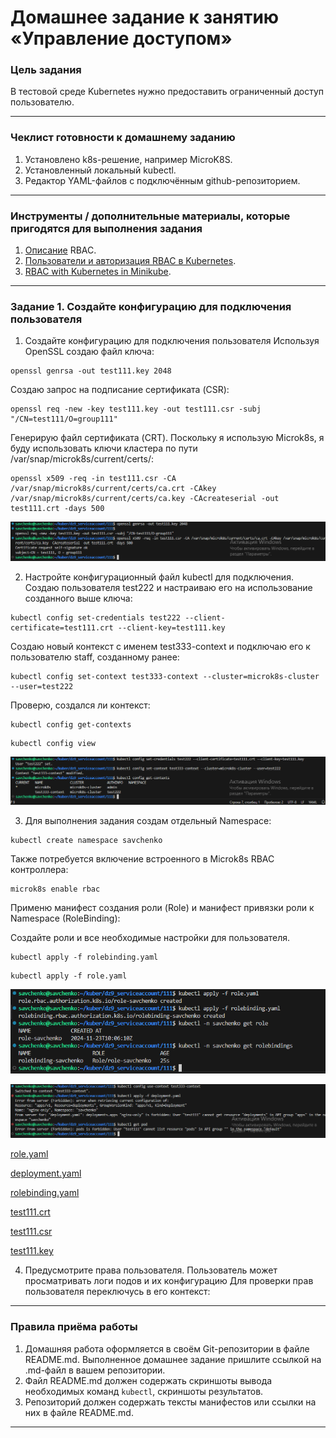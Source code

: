 # Домашнее задание к занятию «Управление доступом»

### Цель задания

В тестовой среде Kubernetes нужно предоставить ограниченный доступ пользователю.

------

### Чеклист готовности к домашнему заданию

1. Установлено k8s-решение, например MicroK8S.
2. Установленный локальный kubectl.
3. Редактор YAML-файлов с подключённым github-репозиторием.

------

### Инструменты / дополнительные материалы, которые пригодятся для выполнения задания

1. [Описание](https://kubernetes.io/docs/reference/access-authn-authz/rbac/) RBAC.
2. [Пользователи и авторизация RBAC в Kubernetes](https://habr.com/ru/company/flant/blog/470503/).
3. [RBAC with Kubernetes in Minikube](https://medium.com/@HoussemDellai/rbac-with-kubernetes-in-minikube-4deed658ea7b).

------

### Задание 1. Создайте конфигурацию для подключения пользователя


1. Создайте конфигурацию для подключения пользователя
Используя OpenSSL создаю файл ключа:

```
openssl genrsa -out test111.key 2048
```

Создаю запрос на подписание сертификата (CSR):

```    
openssl req -new -key test111.key -out test111.csr -subj "/CN=test111/O=group111"
```

Генерирую файл сертификата (CRT). Поскольку я использую Microk8s, я буду использовать ключи кластера по пути 
/var/snap/microk8s/current/certs/:

```
openssl x509 -req -in test111.csr -CA /var/snap/microk8s/current/certs/ca.crt -CAkey /var/snap/microk8s/current/certs/ca.key -CAcreateserial -out test111.crt -days 500
```

![](https://github.com/teplodizain/-Terraform/blob/main/Kubernetes/jpg/9/dz9-1.1.png)

2. Настройте конфигурационный файл kubectl для подключения.
Создаю пользователя test222 и настраиваю его на использование созданного выше ключа:

```
kubectl config set-credentials test222 --client-certificate=test111.crt --client-key=test111.key
```

Создаю новый контекст с именем test333-context и подключаю его к пользователю staff, созданному ранее:

```
kubectl config set-context test333-context --cluster=microk8s-cluster --user=test222
```

Проверю, создался ли контекст:

```
kubectl config get-contexts 
```
```
kubectl config view
```

![](https://github.com/teplodizain/-Terraform/blob/main/Kubernetes/jpg/9/dz9-1.2.png)

3. Для выполнения задания создам отдельный Namespace:

```
kubectl create namespace savchenko
```

Также потребуется включение встроенного в Microk8s RBAC контроллера:

```
microk8s enable rbac
```

Применю манифест создания роли (Role) и манифест привязки роли к Namespace (RoleBinding):

Создайте роли и все необходимые настройки для пользователя.

```
kubectl apply -f rolebinding.yaml
```
```
kubectl apply -f role.yaml
```

![](https://github.com/teplodizain/-Terraform/blob/main/Kubernetes/jpg/9/dz9-1.3.png)


![](https://github.com/teplodizain/-Terraform/blob/main/Kubernetes/jpg/9/dz9-1.4.png)


[role.yaml](https://github.com/teplodizain/-Terraform/blob/main/Kubernetes/jpg/9/111/role.yaml)

[deployment.yaml](https://github.com/teplodizain/-Terraform/blob/main/Kubernetes/jpg/9/111/deployment.yaml)

[rolebinding.yaml](https://github.com/teplodizain/-Terraform/blob/main/Kubernetes/jpg/9/111/rolebinding.yaml)

[test111.crt](https://github.com/teplodizain/-Terraform/blob/main/Kubernetes/jpg/9/111/test111.crt)

[test111.csr](https://github.com/teplodizain/-Terraform/blob/main/Kubernetes/jpg/9/111/test111.csr)

[test111.key](https://github.com/teplodizain/-Terraform/blob/main/Kubernetes/jpg/9/111/test111.key)

4. Предусмотрите права пользователя. Пользователь может просматривать логи подов и их конфигурацию 
Для проверки прав пользователя переключусь в его контекст:

------

### Правила приёма работы

1. Домашняя работа оформляется в своём Git-репозитории в файле README.md. Выполненное домашнее задание пришлите ссылкой на .md-файл в вашем репозитории.
2. Файл README.md должен содержать скриншоты вывода необходимых команд `kubectl`, скриншоты результатов.
3. Репозиторий должен содержать тексты манифестов или ссылки на них в файле README.md.

------

